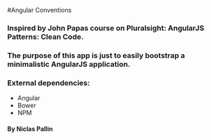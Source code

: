 #Angular Conventions

### Inspired by John Papas course on Pluralsight: AngularJS Patterns: Clean Code.

### The purpose of this app is just to easily bootstrap a minimalistic AngularJS application.

### External dependencies:
* Angular
* Bower
* NPM

#### By Niclas Pallin